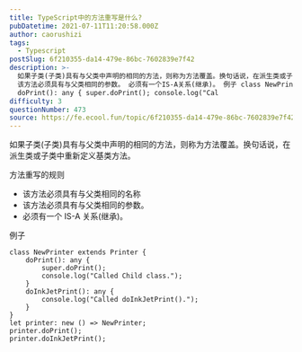 ```yaml
---
title: TypeScript中的方法重写是什么?
pubDatetime: 2021-07-11T11:20:58.000Z
author: caorushizi
tags:
  - Typescript
postSlug: 6f210355-da14-479e-86bc-7602839e7f42
description: >-
  如果子类(子类)具有与父类中声明的相同的方法，则称为方法覆盖。换句话说，在派生类或子类中重新定义基类方法。 方法重写的规则 该方法必须具有与父类相同的名称
  该方法必须具有与父类相同的参数。 必须有一个IS-A关系(继承)。 例子 class NewPrinter extends Printer {
  doPrint(): any { super.doPrint(); console.log("Cal
difficulty: 3
questionNumber: 473
source: https://fe.ecool.fun/topic/6f210355-da14-479e-86bc-7602839e7f42
---
```


如果子类(子类)具有与父类中声明的相同的方法，则称为方法覆盖。换句话说，在派生类或子类中重新定义基类方法。

方法重写的规则

- 该方法必须具有与父类相同的名称
- 该方法必须具有与父类相同的参数。
- 必须有一个 IS-A 关系(继承)。

例子

```
class NewPrinter extends Printer {
    doPrint(): any {
        super.doPrint();
        console.log("Called Child class.");
    }
    doInkJetPrint(): any {
        console.log("Called doInkJetPrint().");
    }
}
let printer: new () => NewPrinter;
printer.doPrint();
printer.doInkJetPrint();
```
